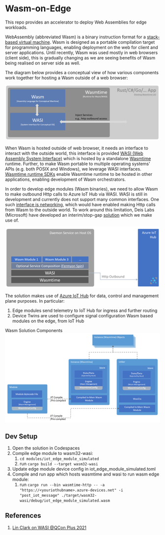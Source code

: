 # Wasm-on-Edge

This repo provides an accelerator to deploy Web Assemblies for edge workloads.

WebAssembly (abbreviated Wasm) is a binary instruction format for a [stack-based virtual machine](https://andreabergia.com/stack-based-virtual-machines/). Wasm is designed as a portable compilation target for programming languages, enabling deployment on the web for client and server applications. Until recently, Wasm was used mostly in web browsers (client side), this is gradually changing as we are seeing benefits of Wasm being realised on server side as well.

The diagram below provides a conceptual view of how various components work together for hosting a Wasm outside of a web browser:

![alt text](images/wasm-wasi-conceptual.png "Web Assemblies and WASI Conceptual Diagram")

When Wasm is hosted outside of web browser, it needs an interface to interact with the outside world, this interface is provided [WASI (Web Assembly System Interface)](https://wasi.dev/) which is hosted by a standalone [Wasmtime](https://github.com/bytecodealliance/wasmtime) runtime. Further, to make Wasm portable to multiple operating systems' APIs (e.g. both POSIX and Windows), we leverage WASI interfaces. [Wasmtime runtime SDKs](https://docs.wasmtime.dev/lang.html) enable Wasmtime runtime to be hosted in other applications, enabling development of Wasm orchestrators.

In order to develop edge modules (Wasm binaries), we need to allow Wasm to make outbound Http calls to Azure IoT Hub via WASI. WASI is still in development and currently does not support many common interfaces. One such [interface is networking](https://github.com/WebAssembly/WASI/pull/312), which would have enabled making Http calls from Wasm to the outside world. To work around this limitation, Deis Labs (Microsoft) have developed an interim/stop-gap [solution](https://github.com/deislabs/wasi-experimental-http) which we make use of.

![alt text](images/wasm-wasi-edge.png "Web Assemblies on Edge")

The solution makes use of [Azure IoT Hub](https://docs.microsoft.com/en-gb/azure/iot-hub/) for data, control and management plane purposes. In particular:

1. Edge modules send telemetry to IoT Hub for ingress and further routing
2. Device Twins are used to configure signal configuration Wasm based modules on the edge, from IoT Hub

Wasm Solution Components
![alt text](images/components.png "Core Wasm Solution Components")

## Dev Setup

1. Open the solution in Codespaces
2. Compile edge module to wasm32-wasi:
    1. `cd modules/iot_edge_module_simulated`
    2. run `cargo build --target wasm32-wasi`
3. Update edge module device config in iot_edge_module_simulated.toml
4. Compile and run app which hosts wasmtime and wasi to run wasm edge module:
    1. run `cargo run --bin wasmtime-http -- -a "https://<youriothubname>.azure-devices.net" -i "post_iot_message" ./target/wasm32-wasi/debug/iot_edge_module_simulated.wasm`

## References

1. [Lin Clark on WASI @QCon Plus 2021](https://www.infoq.com/presentations/wasi-system-interface/)